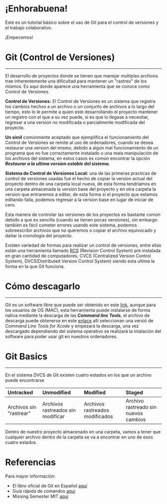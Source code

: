 # ¡Enhorabuena! 

Este es un tutorial básico sobre el uso de Git para el control de versiones y el trabajo colaborativo. 

¡Empecemos!

# Git (Control de Versiones)

***
El desarrollo de proyectos donde se tienen que manejar multiples archivos trae inherentemente una dificultad para mantener un "rastreo" de los mismos. Es aquí donde aparece una herramienta que se conoce como Control de Versiones.

**Control de Versiones:** El Control de Versiones es un sistema que registra los cambios hechos a un archivo o un conjunto de archivos a lo largo del tiempo, esto lo le permite a quien este desarrollando el proyecto mantener un registro con el que a su vez puede, si es que lo llegase a necesitar, regresar a una version no modificada o parcialmente modificada del proyecto.

**Un símil** comúnmente aceptado que ejemplifica el funcionamiento del Control de Versiones se remite al uso de ordenadores, cuando se desea restaurar una version del mismo, debido a algún mal funcionamiento de un programa que no fue correctamente instalado o una mala manipulación de los archivos del sistema, en estos casos es común encontrar la opción ***Restaurar a la ultima version estable del sistema.***
        
**Sistema de Control de Versiones Local:** una de las primeras practicas de control de versiones usadas fue el hecho de copiar la version actual del proyecto dentro de una carpeta local nueva, de esta forma tendríamos en una carpeta almacenada la version base del proyecto y en otra carpeta la version que entraremos a editar, de esta forma si el proyecto que estamos editando falla, podemos regresar a la version base en lugar de iniciar de cero.

Esta manera de controlar las versiones de los proyectos es bastante común debido a que es sencilla (cuando se tienen pocas versiones), sin embargo también es fácil cometer errores usando este sistema, podemos sobreescribir archivos que no queremos o copiar el archivo equivocado y dañar la cronología del proyecto.

Existen variedad de formas para realizar un control de versiones, entre ellas están una herramienta llamado [RCS](https://es.wikipedia.org/wiki/Revision_Control_System) (Revision Control System) pre instalada en gran cantidad de computadores, CVCS (Centralized Version Control System), DVCS(Distributed Version Control System) siendo esta ultima la forma en la que Git funciona.

# Cómo descagarlo
***

Git es un software libre que puede ser obtenido en este [link](https://git-scm.com/downloads), aunque para los usuarios de OS (MAC), esta herramienta puede instalarse de forma nativa mediante la descarga de las ***Command line Tools***, el archivo de descarga puede obtenerse en este [enlace](https://developer.apple.com/download/more/) alli seleccionan una versió de *Command Line Tools for Xcode* y empezará la descarga, una vez descargado dependiendo del sistema operativo se realizará la intalación del software para poder usar git en nuestros ordenadores.

# Git Basics
***

En el sistema DVCS de Git existen cuatro estados en los que un archivo puede encontrarse


| Untracked | Unmodified | Modified | Staged |
|:--------- |:---------- | :------- | :----- |
| Archivos sin "rastrear" | Archivos rastreados sin modificar | Archivos rastreados modificados | Archivo rastreado sin nuevos cambios |

Dentro de nuestro proyecto almacenado en una carpeta, vamos a tener que cualquier archivo dentro de la carpeta se va a encontrar en uno de esos cuatro estados.

# Referencias 

Para mayor información:

- El libro oficial de Git en Español [aquí](https://git-scm.com/book/es/v2)
- Guía rápida de comandos [aquí](https://learnxinyminutes.com/docs/es-es/git-es/)
- Missing Semester MIT [aquí](https://missing.csail.mit.edu/2020/version-control/)
